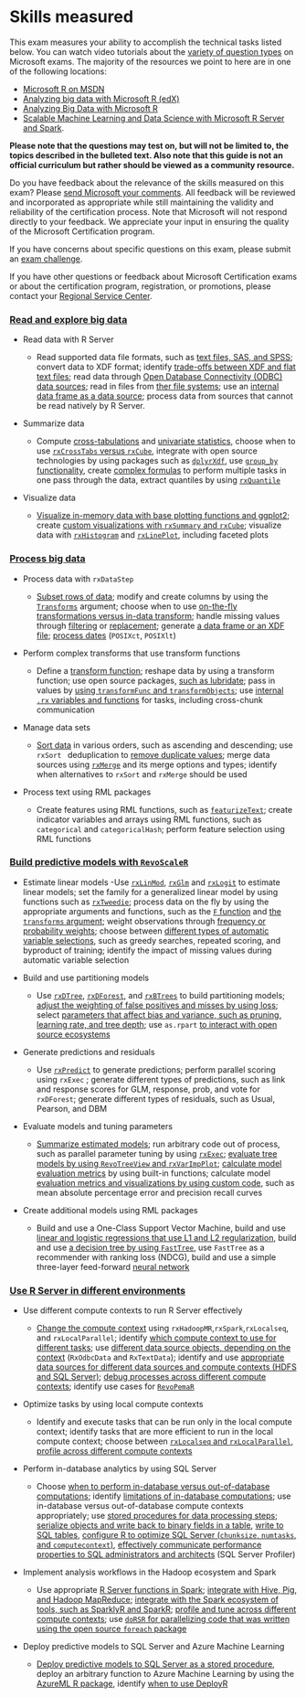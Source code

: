 
# Skills measured

This exam measures your ability to accomplish the technical tasks listed below. You can watch video tutorials about the [variety of question types](https://www.microsoft.com/en-us/learning/certification-exams.aspx?types=true) on Microsoft exams. The majority of the resources we point to here are in one of the following locations:

 - [Microsoft R on MSDN](https://msdn.microsoft.com/en-us/microsoft-r) 
 - [Analyzing big data with Microsoft R (edX)](https://www.edx.org/course/analyzing-big-data-microsoft-r-server-microsoft-dat213x)
 - [Analyzing Big Data with Microsoft R](https://jonsan21.gitbooks.io/analyzing-big-data-with-microsoft-r/content/)
 - [Scalable Machine Learning and Data Science with Microsoft R Server and Spark](https://bookdown.org/alizaidi/mrs-spark-ml/).

**Please note that the questions may test on, but will not be limited to, the topics described in the bulleted text. Also note that this guide is not an official curriculum but rather should be viewed as a community resource.**

Do you have feedback about the relevance of the skills measured on this exam? Please [send Microsoft your comments](mailto:mslcd@microsoft.com?subject=Skills%20measured%20feedback). All feedback will be reviewed and incorporated as appropriate while still maintaining the validity and reliability of the certification process. Note that Microsoft will not respond directly to your feedback. We appreciate your input in ensuring the quality of the Microsoft Certification program.

If you have concerns about specific questions on this exam, please submit an [exam challenge](https://www.microsoft.com/en-us/learning/certification-exam-policies.aspx?challenge=true).

If you have other questions or feedback about Microsoft Certification exams or about the certification program, registration, or promotions, please contact your [Regional Service Center](https://www.microsoft.com/en-us/learning/help.aspx).

### [Read and explore big data](https://www.microsoft.com/en-us/learning/exam-70-773.aspx#syllabus-1)

- Read data with R Server
  
  - Read supported data file formats, such as [text files, SAS, and SPSS](https://msdn.microsoft.com/en-us/microsoft-r/scaler-user-guide-data-import); convert data to XDF format; identify [trade-offs between XDF and flat text files](https://smott.gitbooks.io/introduction-to-microsoft-r-server/content/12c-xdf-vs-csv.html); read data through [Open Database Connectivity (ODBC) data sources](https://msdn.microsoft.com/en-us/microsoft-r/scaler-odbc); read in files from [ther file systems](https://msdn.microsoft.com/en-us/microsoft-r/microsoft-r-get-started-node); use an [internal data frame as a data source](https://msdn.microsoft.com/en-us/microsoft-r/scaler/rximport); process data from sources that cannot be read natively by R Server.

- Summarize data
  
  - Compute [cross-tabulations](https://msdn.microsoft.com/en-us/microsoft-r/scaler-user-guide-crosstabs) and [univariate statistics](https://msdn.microsoft.com/en-us/microsoft-r/scaler-user-guide-data-summaries), choose when to use [`rxCrossTabs` versus `rxCube`](https://msdn.microsoft.com/en-us/microsoft-r/scaler-user-guide-crosstabs), integrate with open source technologies by using packages such as [`dplyrXdf`](https://github.com/RevolutionAnalytics/dplyrXdf), use [`group_by` functionality](https://github.com/RevolutionAnalytics/dplyrXdf/blob/master/vignettes/dplyrXdf_user.Rmd), create [complex formulas](https://msdn.microsoft.com/en-us/microsoft-r/scaler-user-guide-transform-functions) to perform multiple tasks in one pass through the data, extract quantiles by using [`rxQuantile`](https://msdn.microsoft.com/en-us/microsoft-r/scaler-user-guide-data-transform)

- Visualize data
  
  - [Visualize in-memory data with base plotting functions and ggplot2](https://smott.gitbooks.io/introduction-to-microsoft-r-server/content/21d-examining-outliers.html); create [custom visualizations with `rxSummary` and `rxCube`](https://smott.gitbooks.io/introduction-to-microsoft-r-server/content/22a-reordering-neighborhoods.html); visualize data with [`rxHistogram`](https://msdn.microsoft.com/en-us/microsoft-r/scaler-getting-started) and [`rxLinePlot`](https://msdn.microsoft.com/en-us/microsoft-r/scaler-distributed-computing), including faceted plots

### [Process big data](https://www.microsoft.com/en-us/learning/exam-70-773.aspx#syllabus-2)

- Process data with  `rxDataStep`

  - [Subset rows of data](https://msdn.microsoft.com/en-us/microsoft-r/scaler-user-guide-data-transform); modify and create columns by using the [`Transforms`](https://msdn.microsoft.com/en-us/microsoft-r/scaler-user-guide-data-transform) argument; choose when to use [on-the-fly transformations versus in-data transform](https://smott.gitbooks.io/introduction-to-microsoft-r-server/content/13b-a-simple-transformation.html); handle missing values through [filtering](https://smott.gitbooks.io/introduction-to-microsoft-r-server/content/21g-filtering-by-manhattan.html) or [replacement](https://msdn.microsoft.com/en-us/microsoft-r/scaler-user-guide-data-transform); generate [a data frame or an XDF file](https://msdn.microsoft.com/en-us/microsoft-r/scaler/rxdatastep); [process dates](https://msdn.microsoft.com/en-us/microsoft-r/scaler/rximport) (`POSIXct`, `POSIXlt`)

- Perform complex transforms that use transform functions

  - Define a [transform function](https://msdn.microsoft.com/en-us/microsoft-r/scaler-user-guide-transform-functions); reshape data by using a transform function; use open source packages, [such as lubridate](https://smott.gitbooks.io/introduction-to-microsoft-r-server/content/13c-complex-transformations.html); pass in values by [using `transformFunc` and `transformObjects`](https://msdn.microsoft.com/en-us/microsoft-r/scaler-user-guide-transform-functions); use [internal `.rx` variables and functions](https://msdn.microsoft.com/en-us/microsoft-r/scaler/rxtransform) for tasks, including cross-chunk communication

- Manage data sets

  - [Sort data](https://msdn.microsoft.com/en-us/microsoft-r/scaler-user-guide-data-transform) in various orders, such as ascending and descending; use  `rxSort ` deduplication to [remove duplicate values](https://msdn.microsoft.com/en-us/microsoft-r/scaler-user-guide-data-transform); merge data sources using [`rxMerge`](https://msdn.microsoft.com/en-us/microsoft-r/scaler-user-guide-data-transform) and its merge options and types; identify when alternatives to `rxSort` and `rxMerge` should be used

- Process text using RML packages
  
  - Create features using RML functions, such as [`featurizeText`](https://github.com/Azure/mr4ds/blob/master/Student-Resources/rmarkdown/6-MML-for-NLP.rmd);  create indicator variables and arrays using RML functions, such as `categorical` and `categoricalHash`; perform feature selection using RML functions

### [Build predictive models with `RevoScaleR`](https://www.microsoft.com/en-us/learning/exam-70-773.aspx#syllabus-3)

- Estimate linear models
  -Use [`rxLinMod`](https://msdn.microsoft.com/en-us/microsoft-r/scaler-user-guide-linear-model), [`rxGlm`](https://msdn.microsoft.com/en-us/microsoft-r/scaler-user-guide-generalized-linear-model) and [`rxLogit`](https://msdn.microsoft.com/en-us/microsoft-r/scaler-user-guide-logistic-regression) to estimate linear models; set the family for a generalized linear model by using functions such as [`rxTweedie`](https://msdn.microsoft.com/en-us/microsoft-r/scaler-user-guide-generalized-linear-model); process data on the fly by using the appropriate arguments and functions, such as the [`F` function](https://msdn.microsoft.com/en-us/microsoft-r/scaler-user-guide-data-summaries) and [the `transforms` argument](https://msdn.microsoft.com/en-us/microsoft-r/scaler-user-guide-data-summaries); weight observations through [frequency or probability weights](https://msdn.microsoft.com/en-us/microsoft-r/scaler-user-guide-linear-model); choose between [different types of automatic variable selections](https://msdn.microsoft.com/en-us/microsoft-r/scaler-user-guide-linear-model), such as greedy searches, repeated scoring, and byproduct of training; identify the impact of missing values during automatic variable selection

- Build and use partitioning models
  
  - Use [`rxDTree`](https://msdn.microsoft.com/en-us/microsoft-r/scaler-user-guide-decision-tree), [`rxDForest`](https://msdn.microsoft.com/en-us/microsoft-r/scaler-user-guide-decision-forest), and [`rxBTrees`](https://msdn.microsoft.com/en-us/microsoft-r/scaler-user-guide-boosting) to build partitioning models; [adjust the weighting of false positives and misses by using loss](https://msdn.microsoft.com/en-us/microsoft-r/scaler-user-guide-decision-forest); select [parameters that affect bias and variance, such as pruning, learning rate, and tree depth](https://msdn.microsoft.com/en-us/microsoft-r/scaler-user-guide-decision-tree); use `as.rpart` [to interact with open source ecosystems](https://msdn.microsoft.com/en-us/microsoft-r/scaler-user-guide-pmml)

- Generate predictions and residuals
  
  - Use [`rxPredict`](https://msdn.microsoft.com/en-us/microsoft-r/scaler-user-guide-linear-model) to generate predictions; perform parallel scoring using  `rxExec` ; generate different types of predictions, such as link and response scores for GLM, response, prob, and vote for `rxDForest`; generate different types of residuals, such as Usual, Pearson, and DBM

- Evaluate models and tuning parameters
  
  - [Summarize estimated models](https://msdn.microsoft.com/en-us/microsoft-r/scaler-user-guide-linear-model); run arbitrary code out of process, such as parallel parameter tuning by using [`rxExec`](https://msdn.microsoft.com/en-us/microsoft-r/scaler-distributed-computing); [evaluate tree models by using `RevoTreeView` and `rxVarImpPlot`](https://msdn.microsoft.com/en-us/microsoft-r/scaler-user-guide-decision-tree); [calculate model evaluation metrics](https://msdn.microsoft.com/en-us/microsoft-r/scaler-user-guide-logistic-regression) by using built-in functions; calculate model [evaluation metrics and visualizations by using custom code](https://smott.gitbooks.io/introduction-to-microsoft-r-server/content/32g-judging-predictive-performance.html), such as mean absolute percentage error and precision recall curves

- Create additional models using RML packages
  
  - Build and use a One-Class Support Vector Machine, build and use [linear and logistic regressions that use L1 and L2 regularization](https://github.com/Azure/mr4ds/blob/master/Student-Resources/rmarkdown/6-MML-for-NLP.rmd), build and use [a decision tree by using `FastTree`](https://github.com/Azure/mr4ds/blob/master/Student-Resources/rmarkdown/6-MML-for-NLP.rmd), use `FastTree` as a recommender with ranking loss (NDCG), build and use a simple three-layer feed-forward [neural network](https://github.com/Azure/mr4ds/blob/master/Student-Resources/rmarkdown/6-MML-for-NLP.rmd)

### [Use R Server in different environments](https://www.microsoft.com/en-us/learning/exam-70-773.aspx#syllabus-4)

- Use different compute contexts to run R Server effectively
  
  - [Change the compute context](https://msdn.microsoft.com/en-us/microsoft-r/scaler-distributed-computing) using `rxHadoopMR`,`rxSpark`,`rxLocalseq`, and `rxLocalParallel`; identify [which compute context to use for different tasks](https://msdn.microsoft.com/en-us/microsoft-r/scaler-distributed-computing); use [different data source objects, depending on the context](https://msdn.microsoft.com/en-us/microsoft-r/scaler-distributed-computing) (`RxOdbcData` and `RxTextData`); identify and use [appropriate data sources for different data sources and compute contexts (HDFS and SQL Server)](https://msdn.microsoft.com/en-us/microsoft-r/scaler-distributed-computing); [debug processes across different compute contexts](https://msdn.microsoft.com/en-us/microsoft-r/scaler-distributed-computing); identify use cases for [`RevoPemaR`](https://msdn.microsoft.com/en-us/microsoft-r/pemar-getting-started)

- Optimize tasks by using local compute contexts
  
  - Identify and execute tasks that can be run only in the local compute context; identify tasks that are more efficient to run in the local compute context; choose between [`rxLocalseq` and `rxLocalParallel`](https://msdn.microsoft.com/en-us/microsoft-r/scaler-distributed-computing), [profile across different compute contexts](https://msdn.microsoft.com/en-us/microsoft-r/scaler-distributed-computing)

- Perform in-database analytics by using SQL Server
  
  - Choose [when to perform in-database versus out-of-database computations](https://smott.gitbooks.io/introduction-to-microsoft-r-server/content/41c-deploying-to-sql-server-demo.html); identify [limitations of in-database computations](https://smott.gitbooks.io/introduction-to-microsoft-r-server/content/41c-deploying-to-sql-server-demo.html); use in-database versus out-of-database compute contexts appropriately; use [stored procedures for data processing steps](https://msdn.microsoft.com/en-us/library/mt683483.aspx); [serialize objects and write back to binary fields in a table](https://smott.gitbooks.io/introduction-to-microsoft-r-server/content/41c-deploying-to-sql-server-demo.html), [write to SQL tables](https://msdn.microsoft.com/en-us/library/mt634286.aspx), [configure R to optimize SQL Server (`chunksize`, `numtasks`, and `computecontext`)](https://msdn.microsoft.com/en-us/library/mt723571.aspx), [effectively communicate performance properties to SQL administrators and architects](https://msdn.microsoft.com/en-us/library/mt723574.aspx) (SQL Server Profiler)

- Implement analysis workflows in the Hadoop ecosystem and Spark
  
  - Use appropriate [R Server functions in Spark](https://msdn.microsoft.com/en-us/microsoft-r/scaler-spark-getting-started); [integrate with Hive, Pig, and Hadoop MapReduce](https://docs.microsoft.com/en-us/azure/hdinsight/hdinsight-hadoop-r-server-get-started#accessing-data-in-hive-and-parquet); [integrate with the Spark ecosystem of tools, such as SparklyR and SparkR](https://bookdown.org/alizaidi/mrs-spark-ml/apache-spark-1.html#mllib); [profile and tune across different compute contexts](https://msdn.microsoft.com/en-us/microsoft-r/scaler-distributed-computing); use [`doRSR` for parallelizing code that was written using the open source `foreach` package](https://msdn.microsoft.com/en-us/microsoft-r/scaler-distributed-computing)

- Deploy predictive models to SQL Server and Azure Machine Learning
  
  - [Deploy predictive models to SQL Server as a stored procedure](https://msdn.microsoft.com/en-us/library/mt634292.aspx), deploy an arbitrary function to Azure Machine Learning by using the [AzureML R package](https://cran.r-project.org/web/packages/AzureML/vignettes/getting_started.html), identify [when to use DeployR](https://msdn.microsoft.com/en-us/microsoft-r/deployr-about)